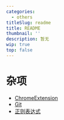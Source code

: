 ```yaml
---
categories:
  - others
titleSlug: readme
title: README
thumbnail: ''
description: 暂无
wip: true
top: false
---
```

# 杂项

+ [ChromeExtension](ChromeExtension.md)
+ [Git](Git.md)
+ [正则表达式](正则表达式.md)
